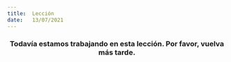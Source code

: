 ```yaml
---
title:  Lección
date:   13/07/2021
---
```


### <center>Todavía estamos trabajando en esta lección. Por favor, vuelva más tarde.</center>